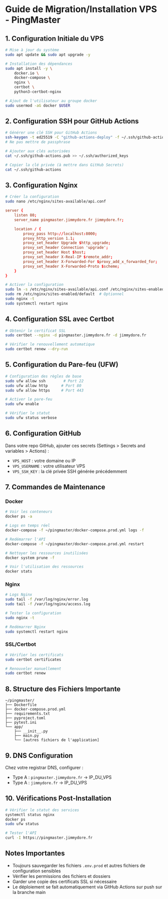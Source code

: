 # Guide de Migration/Installation VPS - PingMaster

## 1. Configuration Initiale du VPS

```bash
# Mise à jour du système
sudo apt update && sudo apt upgrade -y

# Installation des dépendances
sudo apt install -y \
    docker.io \
    docker-compose \
    nginx \
    certbot \
    python3-certbot-nginx

# Ajout de l'utilisateur au groupe docker
sudo usermod -aG docker $USER
```

## 2. Configuration SSH pour GitHub Actions

```bash
# Générer une clé SSH pour GitHub Actions
ssh-keygen -t ed25519 -C "github-actions-deploy" -f ~/.ssh/github-actions
# Ne pas mettre de passphrase

# Ajouter aux clés autorisées
cat ~/.ssh/github-actions.pub >> ~/.ssh/authorized_keys

# Copier la clé privée (à mettre dans GitHub Secrets)
cat ~/.ssh/github-actions
```

## 3. Configuration Nginx

```bash
# Créer la configuration
sudo nano /etc/nginx/sites-available/api.conf
```

```nginx:/etc/nginx/sites-available/api.conf
server {
    listen 80;
    server_name pingmaster.jimmydore.fr jimmydore.fr;

    location / {
        proxy_pass http://localhost:8000;
        proxy_http_version 1.1;
        proxy_set_header Upgrade $http_upgrade;
        proxy_set_header Connection 'upgrade';
        proxy_set_header Host $host;
        proxy_set_header X-Real-IP $remote_addr;
        proxy_set_header X-Forwarded-For $proxy_add_x_forwarded_for;
        proxy_set_header X-Forwarded-Proto $scheme;
    }
}
```

```bash
# Activer la configuration
sudo ln -s /etc/nginx/sites-available/api.conf /etc/nginx/sites-enabled/
sudo rm /etc/nginx/sites-enabled/default  # Optionnel
sudo nginx -t
sudo systemctl restart nginx
```

## 4. Configuration SSL avec Certbot

```bash
# Obtenir le certificat SSL
sudo certbot --nginx -d pingmaster.jimmydore.fr -d jimmydore.fr

# Vérifier le renouvellement automatique
sudo certbot renew --dry-run
```

## 5. Configuration du Pare-feu (UFW)

```bash
# Configuration des règles de base
sudo ufw allow ssh        # Port 22
sudo ufw allow http      # Port 80
sudo ufw allow https     # Port 443

# Activer le pare-feu
sudo ufw enable

# Vérifier le statut
sudo ufw status verbose
```

## 6. Configuration GitHub

Dans votre repo GitHub, ajouter ces secrets (Settings > Secrets and variables > Actions) :
- `VPS_HOST` : votre domaine ou IP
- `VPS_USERNAME` : votre utilisateur VPS
- `VPS_SSH_KEY` : la clé privée SSH générée précédemment

## 7. Commandes de Maintenance

### Docker
```bash
# Voir les conteneurs
docker ps -a

# Logs en temps réel
docker-compose -f ~/pingmaster/docker-compose.prod.yml logs -f

# Redémarrer l'API
docker-compose -f ~/pingmaster/docker-compose.prod.yml restart

# Nettoyer les ressources inutilisées
docker system prune -f

# Voir l'utilisation des ressources
docker stats
```

### Nginx
```bash
# Logs Nginx
sudo tail -f /var/log/nginx/error.log
sudo tail -f /var/log/nginx/access.log

# Tester la configuration
sudo nginx -t

# Redémarrer Nginx
sudo systemctl restart nginx
```

### SSL/Certbot
```bash
# Vérifier les certificats
sudo certbot certificates

# Renouveler manuellement
sudo certbot renew
```

## 8. Structure des Fichiers Importante

```
~/pingmaster/
├── Dockerfile
├── docker-compose.prod.yml
├── requirements.txt
├── pyproject.toml
├── pytest.ini
└── app/
    ├── __init__.py
    ├── main.py
    └── [autres fichiers de l'application]
```

## 9. DNS Configuration

Chez votre registrar DNS, configurer :
- Type A : `pingmaster.jimmydore.fr` → IP_DU_VPS
- Type A : `jimmydore.fr` → IP_DU_VPS

## 10. Vérifications Post-Installation

```bash
# Vérifier le statut des services
systemctl status nginx
docker ps
sudo ufw status

# Tester l'API
curl -I https://pingmaster.jimmydore.fr
```

## Notes Importantes
- Toujours sauvegarder les fichiers `.env.prod` et autres fichiers de configuration sensibles
- Vérifier les permissions des fichiers et dossiers
- Garder une copie des certificats SSL si nécessaire
- Le déploiement se fait automatiquement via GitHub Actions sur push sur la branche main